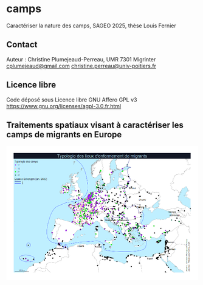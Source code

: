 # camps
Caractériser la nature des camps, SAGEO 2025, thèse Louis Fernier

## Contact

Auteur : Christine Plumejeaud-Perreau, UMR 7301 Migrinter
cplumejeaud@gmail.com
christine.perreau@univ-poitiers.fr

## Licence libre

Code déposé sous Licence libre GNU Affero GPL v3
https://www.gnu.org/licenses/agpl-3.0.fr.html

## Traitements spatiaux visant à caractériser les camps de migrants en Europe

![Cartographie (un exemple)](./map.png) 

